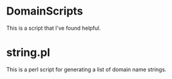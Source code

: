 # DomainScripts
This is a script that I've found helpful.

# string.pl
This is a perl script for generating a list of domain name strings.
